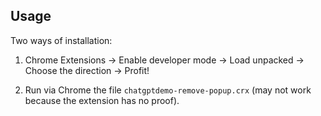 ## Usage

Two ways of installation: 

1.  Chrome Extensions -> Enable developer mode -> Load unpacked -> Choose the direction -> Profit!

2.  Run via Chrome the file `chatgptdemo-remove-popup.crx` (may not work because the extension has no proof).